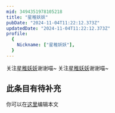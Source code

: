 ```yaml
---
mid: 3494351978105218
title: "星稚妖妖"
pubDate: "2024-11-04T11:22:12.373Z"
updatedDate: "2024-11-04T11:22:12.373Z"
profile:
  {
    Nickname: ["星稚妖妖"],
  }
---
```


关注[星稚妖妖](https://space.bilibili.com/3494351978105218)谢谢喵~ 关注[星稚妖妖](https://space.bilibili.com/3494351978105218)谢谢喵~

## 此条目有待补充
你可以在[这里](https://github.com/Yuhanawa/VTuber.ICU-Content/edit/master/v/星稚妖妖/index.md)编辑本文
